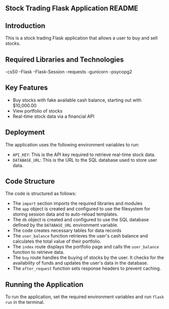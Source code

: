 ## Stock Trading Flask Application README

## Introduction
This is a stock trading Flask application that allows a user to buy and sell stocks. 

## Required Libraries and Technologies
-cs50
-Flask
-Flask-Session
-requests
-gunicorn
-psycopg2

## Key Features
- Buy stocks with fake available cash balance, starting out with $10,000.00
- View portfolio of stocks
- Real-time stock data via a financial API

## Deployment
The application uses the following environment variables to run:
- `API_KEY`: This is the API key required to retrieve real-time stock data. 
- `DATABASE_URL`: This is the URL to the SQL database used to store user data.

## Code Structure
The code is structured as follows:
- The `import` section imports the required libraries and modules
- The `app` object is created and configured to use the filesystem for storing session data and to auto-reload templates. 
- The `db` object is created and configured to use the SQL database defined by the `DATABASE_URL` environment variable. 
- The code creates necessary tables for data records
- The `user_balance` function retrieves the user's cash balance and calculates the total value of their portfolio. 
- The `index` route displays the portfolio page and calls the `user_balance` function to retrieve data.
- The `buy` route handles the buying of stocks by the user. It checks for the availability of funds and updates the user's data in the database.
- The `after_request` function sets response headers to prevent caching.

## Running the Application
To run the application, set the required environment variables and run `flask run` in the terminal.
